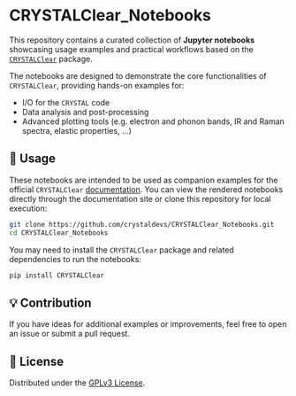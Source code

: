 # CRYSTALClear_Notebooks

This repository contains a curated collection of **Jupyter notebooks** showcasing usage examples and practical workflows based on the [`CRYSTALClear`](https://crystaldevs.github.io/CRYSTALClear/) package.

The notebooks are designed to demonstrate the core functionalities of `CRYSTALClear`, providing hands-on examples for:

- I/O for the `CRYSTAL` code
- Data analysis and post-processing
- Advanced plotting tools (e.g. electron and phonon bands, IR and Raman spectra, elastic properties, ...)

## 🔗 Usage

These notebooks are intended to be used as companion examples for the official `CRYSTALClear` [documentation](https://crystaldevs.github.io/CRYSTALClear/). You can view the rendered notebooks directly through the documentation site or clone this repository for local execution:

```bash
git clone https://github.com/crystaldevs/CRYSTALClear_Notebooks.git
cd CRYSTALClear_Notebooks
```

You may need to install the `CRYSTALClear` package and related dependencies to run the notebooks:

```bash
pip install CRYSTALClear
```


## 💡 Contribution

If you have ideas for additional examples or improvements, feel free to open an issue or submit a pull request.


## 📄 License

Distributed under the [GPLv3 License](LICENSE).
